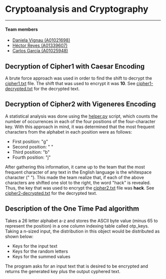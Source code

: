 # Cryptoanalysis and Cryptography

---

#### Team members

- [Daniela Vignau (A01021698)](https://github.com/dvigleo)
- [Héctor Reyes (A01339607)](https://github.com/hreyesm)
- [Carlos García (A01025948)](https://github.com/cxrlos)

## Decryption of Cipher1 with Caesar Encoding

A brute force approach was used in order to find the shift to decrypt the [cipher1.txt](./caesar/cipher1.txt) file. The shift that was used to encrypt it was **10**. See [cipher1-decrypted.txt](./caesar/cipher1-decrypted.txt) for the decrypted text.

## Decryption of Cipher2 with Vigeneres Encoding

A statistical analysis was done using the [helper.py](./vigenere/helper.py) script, which counts the number of occurrences in each of the four positions of the four-character key. With this approach in mind, it was determined that the most frequent characters from the alphabet in each position were as follows:

- First position: "g"
- Second position: " "
- Third position: "b"
- Fourth position: "j"

After gathering this information, it came up to the team that the most frequent character of any text in the English language is the whitespace character (" "). This made the team realize that, if each of the above characters are shifted one slot to the right, the word "hack" is revealed. Thus, the key that was used to encrypt the [cipher2.txt](./vigenere/cipher2.txt) file was **hack**. See [cipher2-decrypted.txt](./vigenere/cipher2-decrypted.txt) for the decrypted text.

## Description of the One Time Pad algorithm
Takes a 26 letter alphabet a-z and stores the ASCII byte value (minus 65 to represent the position) in a one column indexing table called otp_keys. Taking a n-sized input, the distribution in this object would be distributed as shown below:
- Keys for the input text
- Keys for the random letters
- Keys for the summed values

The program asks for an input text that is desired to be encrypted and returns the generated key plus the output cyphered text.

